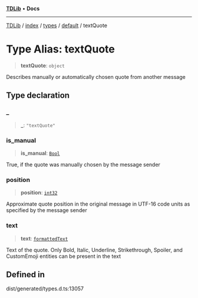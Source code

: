 [**TDLib**](../../../../../../README.md) • **Docs**

***

[TDLib](../../../../../../modules.md) / [index](../../../../../README.md) / [types](../../../README.md) / [default](../README.md) / textQuote

# Type Alias: textQuote

> **textQuote**: `object`

Describes manually or automatically chosen quote from another message

## Type declaration

### \_

> **\_**: `"textQuote"`

### is\_manual

> **is\_manual**: [`Bool`](Bool.md)

True, if the quote was manually chosen by the message sender

### position

> **position**: [`int32`](int32-1.md)

Approximate quote position in the original message in UTF-16 code units as specified by the message sender

### text

> **text**: [`formattedText`](formattedText-1.md)

Text of the quote. Only Bold, Italic, Underline, Strikethrough, Spoiler, and CustomEmoji entities can be present in the text

## Defined in

dist/generated/types.d.ts:13057
